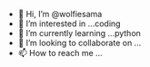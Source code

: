 - 👋 Hi, I’m @wolfiesama
- 👀 I’m interested in ...coding 
- 🌱 I’m currently learning ...python 
- 💞️ I’m looking to collaborate on ...
- 📫 How to reach me ...

<!---
wolfiesama/wolfiesama is a ✨ special ✨ repository because its `README.md` (this file) appears on your GitHub profile.
You can click the Preview link to take a look at your changes.
--->

